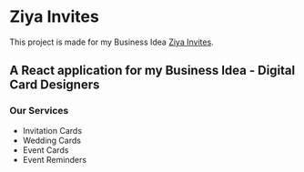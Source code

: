 # Ziya Invites

This project is made for my Business Idea [Ziya Invites](https://ziya-invites.netlify.app/).


## A React application for my Business Idea - Digital Card Designers


### Our Services
- Invitation Cards
- Wedding Cards
- Event Cards
- Event Reminders


